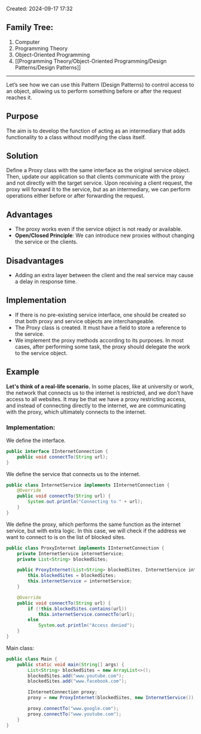 Created: 2024-09-17 17:32
## Family Tree:
1. Computer
2. Programming Theory
3. Object-Oriented Programming
4. [[Programming Theory/Object-Oriented Programming/Design Patterns/Design Patterns]]
-- -
Let’s see how we can use this Pattern (Design Patterns) to control access to an object, allowing us to perform something before or after the request reaches it.
## Purpose
The aim is to develop the function of acting as an intermediary that adds functionality to a class without modifying the class itself.
## Solution
Define a Proxy class with the same interface as the original service object. Then, update our application so that clients communicate with the proxy and not directly with the target service. Upon receiving a client request, the proxy will forward it to the service, but as an intermediary, we can perform operations either before or after forwarding the request.
## Advantages
- The proxy works even if the service object is not ready or available.
- **Open/Closed Principle**: We can introduce new proxies without changing the service or the clients.
## Disadvantages
- Adding an extra layer between the client and the real service may cause a delay in response time.
## Implementation
- If there is no pre-existing service interface, one should be created so that both proxy and service objects are interchangeable.
- The Proxy class is created. It must have a field to store a reference to the service.
- We implement the proxy methods according to its purposes. In most cases, after performing some task, the proxy should delegate the work to the service object.
## Example
**Let's think of a real-life scenario.** In some places, like at university or work, the network that connects us to the internet is restricted, and we don’t have access to all websites.
It may be that we have a proxy restricting access, and instead of connecting directly to the internet, we are communicating with the proxy, which ultimately connects to the internet.
### Implementation:
We define the interface.
```java
public interface IInternetConnection {
    public void connectTo(String url);
}
```
We define the service that connects us to the internet.
```java
public class InternetService implements IInternetConnection {
    @Override
    public void connectTo(String url) {
        System.out.println("Connecting to " + url);
    }
}
```
We define the proxy, which performs the same function as the internet service, but with extra logic. In this case, we will check if the address we want to connect to is on the list of blocked sites.
```java
public class ProxyInternet implements IInternetConnection {
    private InternetService internetService;
    private List<String> blockedSites;

    public ProxyInternet(List<String> blockedSites, InternetService internetService) {
        this.blockedSites = blockedSites;
        this.internetService = internetService;
    }

    @Override
    public void connectTo(String url) {
        if (!this.blockedSites.contains(url))
            this.internetService.connectTo(url);
        else
            System.out.println("Access denied");
    }
}
```
Main class:
```java
public class Main {
    public static void main(String[] args) {
        List<String> blockedSites = new ArrayList<>();
        blockedSites.add("www.youtube.com");
        blockedSites.add("www.facebook.com");

        IInternetConnection proxy;
        proxy = new ProxyInternet(blockedSites, new InternetService());

        proxy.connectTo("www.google.com");
        proxy.connectTo("www.youtube.com");
    }
}
```